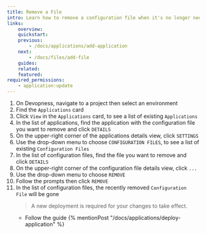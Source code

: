 ```yaml
---
title: Remove a File
intro: Learn how to remove a configuration file when it's no longer needed
links:
    overview:
    quickstart:
    previous:
        - /docs/applications/add-application
    next:
        - /docs/files/add-file
    guides:
    related:
    featured:
required_permissions:
    - application:update
---
```


1. On Devopness, navigate to a project then select an environment
1. Find the `Applications` card
1. Click `View` in the `Applications` card, to see a list of existing `Applications`
1. In the list of applications, find the application with the configuration file you want to remove and click `DETAILS`
1. On the upper-right corner of the applications details view, click `SETTINGS`
1. Use the drop-down menu to choose `CONFIGURATION FILES`, to see a list of existing `Configuration Files`
1. In the list of configuration files, find the file you want to remove and click `DETAILS`
1. On the upper-right corner of the configuration file details view, click `...`
1. Use the drop-down menu to choose `REMOVE`
1. Follow the prompts then click `REMOVE`
1. In the list of configuration files, the recently removed `Configuration File` will be gone
    > A new deployment is required for your changes to take effect.
      - Follow the guide {% mentionPost "/docs/applications/deploy-application" %}
